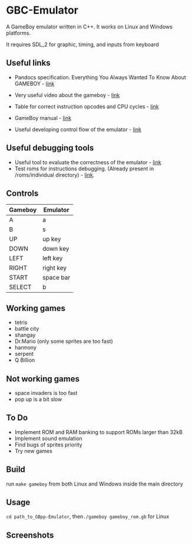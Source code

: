 # GBC-Emulator
A GameBoy emulator written in C++. It works on Linux and Windows platforms.

It requires SDL_2 for graphic, timing, and inputs from keyboard 

## Useful links

- Pandocs specification. Everything You Always Wanted To Know About GAMEBOY - [link](http://bgb.bircd.org/pandocs.htm)

- Very useful video about the gameboy - [link](https://media.ccc.de/v/33c3-8029-the_ultimate_game_boy_talk)
 
- Table for correct instruction opcodes and CPU cycles - [link](http://www.pastraiser.com/cpu/gameboy/gameboy_opcodes.html)

- GameBoy manual - [link](https://realboyemulator.files.wordpress.com/2013/01/gbcpuman.pdf)

- Useful developing control flow of the emulator - [link](http://www.codeslinger.co.uk/pages/projects/gameboy.html)

## Useful debugging tools
- Useful tool to evaluate the correctness of the emulator - [link](http://bgb.bircd.org/)
- Test roms for instructions debugging. (Already present in /roms/individual directory) - [link](https://github.com/retrio/gb-test-roms).


## Controls


| Gameboy  | Emulator |
| ------------- | ------------- |
| A  |   a |
| B  | s |
| UP  | up key  |
| DOWN  | down key  |
| LEFT  |  left key  |
| RIGHT  |  right key  |
| START  | space bar  |
| SELECT  | b  |

## Working games
- tetris
- battle city
- shangay
- Dr.Mario (only some sprites are too fast)
- harmony
- serpent
- Q Billion

## Not working games
- space invaders is too fast
- pop up is a bit slow

## To Do
- Implement ROM and RAM banking to support ROMs larger than 32kB
- Implement sound emulation
- Find bugs of sprites priority 
- Try new games

## Build
run `make gameboy` from both Linux and Windows inside the main directory

## Usage
`cd path_to_GBpp-Emulator`, then`./gameboy gameboy_rom.gb` for Linux
 
 ## Screenshots
 
